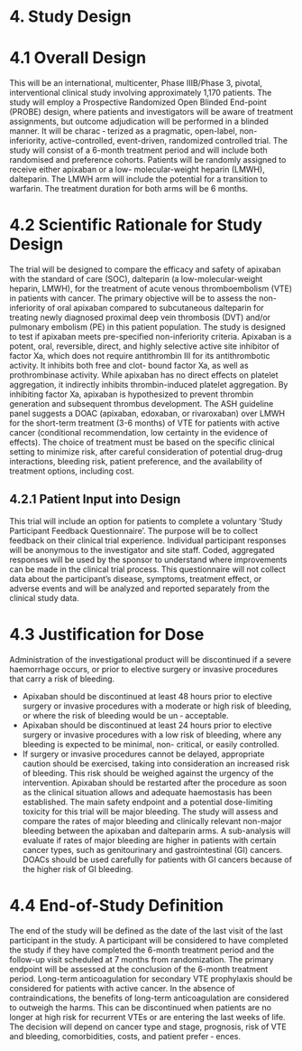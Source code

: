 # 4. Study Design

# 4.1 Overall Design
This will be an international, multicenter, Phase IIIB/Phase 3, pivotal, interventional clinical study
involving approximately 1,170 patients. The study will employ a Prospective Randomized Open
Blinded End-point (PROBE) design, where patients and investigators will be aware of treatment
assignments, but outcome adjudication will be performed in a blinded manner. It will be charac
‐
terized as a pragmatic, open-label, non-inferiority, active-controlled, event-driven, randomized
controlled trial.
The study will consist of a 6-month treatment period and will include both randomised and
preference cohorts. Patients will be randomly assigned to receive either apixaban or a low-
molecular-weight heparin (LMWH), dalteparin. The LMWH arm will include the potential for a
transition to warfarin. The treatment duration for both arms will be 6 months.
# 4.2 Scientific Rationale for Study Design
The trial will be designed to compare the efficacy and safety of apixaban with the standard of
care (SOC), dalteparin (a low-molecular-weight heparin, LMWH), for the treatment of acute
venous thromboembolism (VTE) in patients with cancer. The primary objective will be to assess
the non-inferiority of oral apixaban compared to subcutaneous dalteparin for treating newly
diagnosed proximal deep vein thrombosis (DVT) and/or pulmonary embolism (PE) in this patient
population. The study is designed to test if apixaban meets pre-specified non-inferiority criteria.
Apixaban is a potent, oral, reversible, direct, and highly selective active site inhibitor of factor Xa,
which does not require antithrombin III for its antithrombotic activity. It inhibits both free and clot-
bound factor Xa, as well as prothrombinase activity. While apixaban has no direct effects on
platelet aggregation, it indirectly inhibits thrombin-induced platelet aggregation. By inhibiting
factor Xa, apixaban is hypothesized to prevent thrombin generation and subsequent thrombus
development.
The ASH guideline panel suggests a DOAC (apixaban, edoxaban, or rivaroxaban) over LMWH
for the short-term treatment (3-6 months) of VTE for patients with active cancer (conditional
recommendation, low certainty in the evidence of effects). The choice of treatment must be
based on the specific clinical setting to minimize risk, after careful consideration of potential
drug-drug interactions, bleeding risk, patient preference, and the availability of treatment options,
including cost.
## 4.2.1 Patient Input into Design
This trial will include an option for patients to complete a voluntary ‘Study Participant Feedback
Questionnaire’.  The  purpose  will  be  to  collect  feedback  on  their  clinical  trial  experience.
Individual participant responses will be anonymous to the investigator and site staff. Coded,
aggregated responses will be used by the sponsor to understand where improvements can be
made in the clinical trial process. This questionnaire will not collect data about the participant’s
disease, symptoms, treatment effect, or adverse events and will be analyzed and reported
separately from the clinical study data.
# 4.3 Justification for Dose
Administration  of  the  investigational  product  will  be  discontinued  if  a  severe  haemorrhage
occurs, or prior to elective surgery or invasive procedures that carry a risk of bleeding.
- Apixaban should be discontinued at least 48 hours prior to elective surgery or invasive
procedures with a moderate or high risk of bleeding, or where the risk of bleeding would be un
‐
acceptable.
- Apixaban should be discontinued at least 24 hours prior to elective surgery or invasive
procedures with a low risk of bleeding, where any bleeding is expected to be minimal, non-
critical, or easily controlled.
- If surgery or invasive procedures cannot be delayed, appropriate caution should be exercised,
taking into consideration an increased risk of bleeding. This risk should be weighed against the
urgency of the intervention. Apixaban should be restarted after the procedure as soon as the
clinical situation allows and adequate haemostasis has been established.
The main safety endpoint and a potential dose-limiting toxicity for this trial will be major bleeding.
The study will assess and compare the rates of major bleeding and clinically relevant non-major
bleeding between the apixaban and dalteparin arms. A sub-analysis will evaluate if rates of
major bleeding are higher in patients with certain cancer types, such as genitourinary and
gastrointestinal (GI) cancers. DOACs should be used carefully for patients with GI cancers
because of the higher risk of GI bleeding.
# 4.4 End-of-Study Definition
The end of the study will be defined as the date of the last visit of the last participant in the study.
A participant will be considered to have completed the study if they have completed the 6-month
treatment period and the follow-up visit scheduled at 7 months from randomization. The primary
endpoint will be assessed at the conclusion of the 6-month treatment period.
Long-term anticoagulation for secondary VTE prophylaxis should be considered for patients with
active cancer. In the absence of contraindications, the benefits of long-term anticoagulation are
considered to outweigh the harms. This can be discontinued when patients are no longer at high
risk for recurrent VTEs or are entering the last weeks of life. The decision will depend on cancer
type and stage, prognosis, risk of VTE and bleeding, comorbidities, costs, and patient prefer
‐
ences.